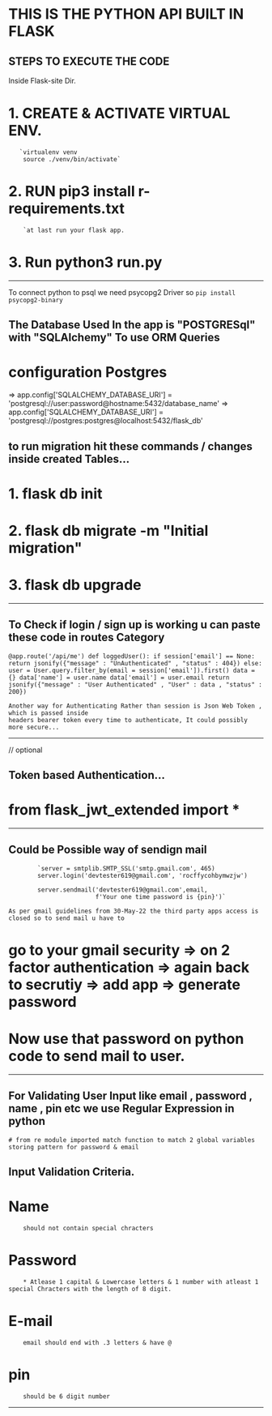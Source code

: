 # THIS IS THE PYTHON API BUILT IN FLASK

## STEPS TO EXECUTE THE CODE
Inside Flask-site Dir.

# 1. CREATE & ACTIVATE VIRTUAL ENV. 
       `virtualenv venv
        source ./venv/bin/activate`

# 2. RUN pip3 install r- requirements.txt 
        `at last run your flask app.

# 3. Run python3 run.py

******************************************************************************************************
To connect python to psql we need psycopg2 Driver
so `pip install psycopg2-binary`

## The Database Used In the app is "POSTGRESql" with "SQLAlchemy" To use ORM Queries
# configuration Postgres

=> app.config['SQLALCHEMY_DATABASE_URI'] = 'postgresql://user:password@hostname:5432/database_name'
=> app.config['SQLALCHEMY_DATABASE_URI'] = 'postgresql://postgres:postgres@localhost:5432/flask_db'


## to run migration hit these commands / changes inside created Tables...
# 1. flask db init
# 2. flask db migrate -m "Initial migration"
# 3. flask db upgrade


*******************************************************************************************************

## To Check if login / sign up is working u can paste these code in routes Category
`
@app.route('/api/me')
def loggedUser():
    if session['email'] == None:
        return jsonify({"message" : "UnAuthenticated" , "status" : 404})
    else:
        user = User.query.filter_by(email = session['email']).first()
        data = {}
        data['name'] = user.name
        data['email'] = user.email
        return jsonify({"message" : "User Authenticated" , "User" : data , "status" : 200})
`

    Another way for Authenticating Rather than session is Json Web Token , which is passed inside
    headers bearer token every time to authenticate, It could possibly more secure...

**********************************************************************************************************
// optional 
## Token based Authentication...
       
# from flask_jwt_extended import *
        


**********************************************************************************************************

## Could be Possible way of sendign mail
            `server = smtplib.SMTP_SSL('smtp.gmail.com', 465)
            server.login('devtester619@gmail.com', 'rocffycohbymwzjw')

            server.sendmail('devtester619@gmail.com',email,
                            f'Your one time password is {pin}')`

    As per gmail guidelines from 30-May-22 the third party apps access is closed so to send mail u have to 
# go to your gmail security => on 2 factor authentication => again back to secrutiy => add app => generate password 

# Now use that password on python code to send mail to user. 

***********************************************************************************************************

##  For Validating User Input like email , password , name , pin etc we use Regular Expression in python 

    # from re module imported match function to match 2 global variables storing pattern for password & email


## Input Validation Criteria.

# Name
        should not contain special chracters
# Password
        * Atlease 1 capital & Lowercase letters & 1 number with atleast 1 special Chracters with the length of 8 digit.
# E-mail
        email should end with .3 letters & have @ 
# pin 
        should be 6 digit number

*************************************************************************************************************